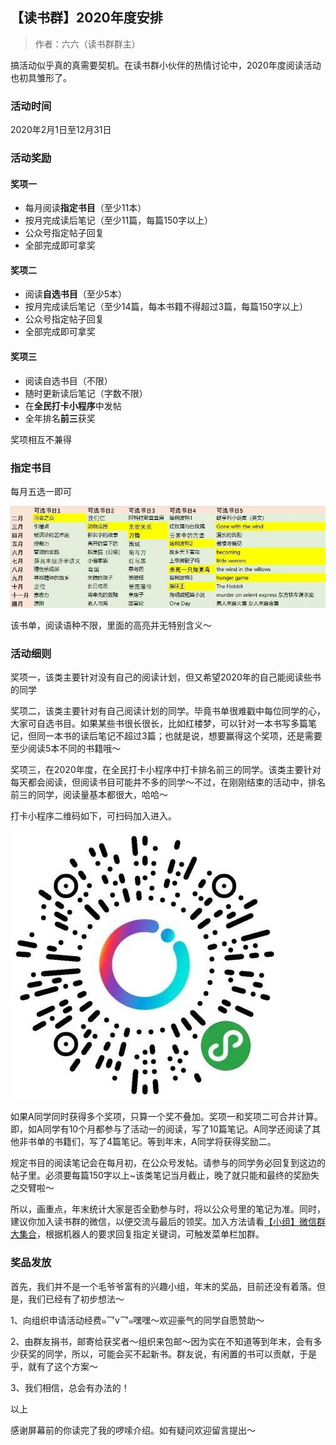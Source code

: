 ## 【读书群】2020年度安排
> 作者：六六（读书群群主）

搞活动似乎真的真需要契机。在读书群小伙伴的热情讨论中，2020年度阅读活动也初具雏形了。

### 活动时间
2020年2月1日至12月31日

### 活动奖励
#### 奖项一
*   每月阅读**指定书目**（至少11本）
*   按月完成读后笔记（至少11篇，每篇150字以上）
*   公众号指定帖子回复
*   全部完成即可拿奖

#### 奖项二
*   阅读**自选书目**（至少5本）
*   按月完成读后笔记（至少14篇，每本书籍不得超过3篇，每篇150字以上）
*   公众号指定帖子回复
*   全部完成即可拿奖

#### 奖项三
*   阅读自选书目（不限）
*   随时更新读后笔记（字数不限）
*   在**全民打卡小程序**中发帖
*   全年排名**前三**获奖

奖项相互不兼得

### 指定书目

每月五选一即可

![image](0.assets/17569167-c7c9aff559617bb6.jpg)

该书单，阅读语种不限，里面的高亮并无特别含义～

### 活动细则

奖项一，该类主要针对没有自己的阅读计划，但又希望2020年的自己能阅读些书的同学

奖项二，该类主要针对有自己阅读计划的同学。毕竟书单很难戳中每位同学的心，大家可自选书目。如果某些书很长很长，比如红楼梦，可以针对一本书写多篇笔记，但同一本书的读后笔记不超过3篇；也就是说，想要赢得这个奖项，还是需要至少阅读5本不同的书籍哦～

奖项三，在2020年度，在全民打卡小程序中打卡排名前三的同学。该类主要针对每天都会阅读，但阅读书目可能并不多的同学～不过，在刚刚结束的活动中，排名前三的同学，阅读量基本都很大，哈哈～

打卡小程序二维码如下，可扫码加入进入。



![](0.assets/17569167-947588631abedee4.jpg)



如果A同学同时获得多个奖项，只算一个奖不叠加。奖项一和奖项二可合并计算。即，如A同学有10个月都参与了活动一的阅读，写了10篇笔记。A同学还阅读了其他非书单的书籍们，写了4篇笔记。等到年末，A同学将获得奖励二。

规定书目的阅读笔记会在每月初，在公众号发帖。请参与的同学务必回复到这边的帖子里。必须要每篇150字以上~该类笔记当月截止，晚了就只能和最终的奖励失之交臂啦～

所以，画重点，年末统计大家是否全勤参与时，将以公众号里的笔记为准。同时，建议你加入读书群的微信，以便交流与最后的领奖。加入方法请看[【小组】微信群大集合](study/5.md)，根据机器人的要求回复指定关键词，可触发菜单栏加群。

### 奖品发放

首先，我们并不是一个毛爷爷富有的兴趣小组，年末的奖品，目前还没有着落。但是，我们已经有了初步想法～

1、向组织申请活动经费๑乛v乛๑嘿嘿～欢迎豪气的同学自愿赞助～

2、由群友捐书，邮寄给获奖者～组织来包邮～因为实在不知道等到年末，会有多少获奖的同学，所以，可能会买不起新书。群友说，有闲置的书可以贡献，于是乎，就有了这个方案～

3、我们相信，总会有办法的！

以上

感谢屏幕前的你读完了我的啰嗦介绍。如有疑问欢迎留言提出～